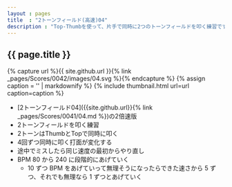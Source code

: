 ```yaml
---
layout : pages
title  : "2トーンフィールド(高速)04"
description : "Top-Thumbを使って、片手で同時に2つのトーンフィールドを叩く練習です。8分でも2つともきれいに鳴るように練習しましょう。"
---
```


## {{ page.title }}

{% capture url %}{{ site.github.url }}{% link _pages/Scores/0042/images/04.svg %}{% endcapture %}
{% assign caption = '' | markdownify %}
{% include thumbnail.html url=url caption=caption %}

* [2トーンフィールド04]({{site.github.url}}{% link _pages/Scores/0041/04.md %})の2倍速版
* 2トーンフィールドを叩く練習
* 2トーンはThumbとTopで同時に叩く
* 4回ずつ同時に叩く打面が変化する
* 途中でミスしたら同じ速度の最初からやり直し
* BPM 80 から 240 に段階的にあげていく
  * 10 ずつ BPM をあげていって無理そうになったらできた速さから 5 ずつ、それでも無理なら 1 ずつとあげていく